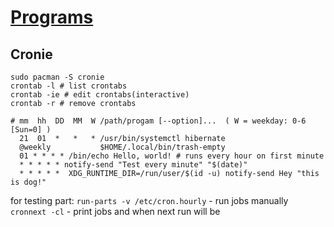 # [Programs](Programs)

## Cronie

```
sudo pacman -S cronie
crontab -l # list crontabs
crontab -ie # edit crontabs(interactive)
crontab -r # remove crontabs
```

```
# mm  hh  DD  MM  W /path/progam [--option]...  ( W = weekday: 0-6 [Sun=0] )
  21  01  *   *   * /usr/bin/systemctl hibernate
  @weekly           $HOME/.local/bin/trash-empty
  01 * * * * /bin/echo Hello, world! # runs every hour on first minute
  * * * * * notify-send "Test every minute" "$(date)"
  * * * * *  XDG_RUNTIME_DIR=/run/user/$(id -u) notify-send Hey "this is dog!"
```


for testing part:
`run-parts -v /etc/cron.hourly` - run jobs manually
`cronnext -cl` - print jobs and when next run will be
